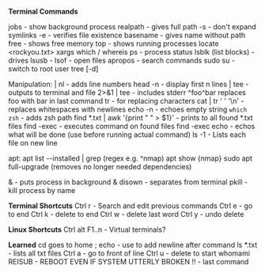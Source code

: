 **Terminal Commands**

jobs - show background process
realpath <file> - gives full path
	-s - don't expand symlinks
	-e - verifies file existence
basename - gives name without path
free - shows free memory
top - shows running processes
locate <rockyou.txt>
xargs
which / whereis
ps - process status
lsblk (list blocks) - drives
lsusb -
lsof - open files
apropos - search commands
sudo su - switch to root user
tree [-d]

Manipulation:
	| nl - adds line numbers
	head -n - display first n lines
	| tee <file> - outputs to terminal and file
	<cmd> 2>&1 | tee <file> - includes stderr
	^foo^bar replaces foo with bar in last command
	tr - for replacing characters
		cat <file> | tr ' ' '\n' - replaces whitespaces with newlines
	echo -n - echoes empty string
	<some command> `which zsh` - adds zsh path
	find *.txt | awk '{print " " > $1}' - prints to all found *.txt files
	find -exec <command> - executes command on found files
		find -exec echo <command> - echos what will be done (use before running actual command)
	ls -1 - Lists each file on new line

apt:
	apt list --installed | grep (regex e.g. ^nmap)
	apt show {nmap}
	sudo apt full-upgrade (removes no longer needed dependencies)

<command> & - puts process in background
<command> & disown - separates from terminal
pkill <process name> - kill process by name

**Terminal Shortcuts**
Ctrl r - Search and edit previous commands
Ctrl e - go to end
Ctrl k - delete to end
Ctrl w - delete last word
Ctrl y - undo delete

**Linux Shortcuts**
Ctrl alt F1..n - Virtual terminals?

**Learned**
cd <no arguments> goes to home
; echo - use to add newline after command
ls *.txt - lists all txt files
Ctrl a - go to front of line
Ctrl u - delete to start
whomami
REISUB - REBOOT EVEN IF SYSTEM UTTERLY BROKEN
!! - last command
